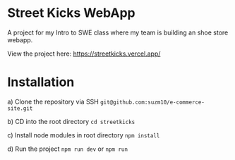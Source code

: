 # Street Kicks WebApp

A project for my Intro to SWE class where my team is building an shoe store webapp.

View the project here: https://streetkicks.vercel.app/

# Installation

a) Clone the repository via SSH `git@github.com:suzm10/e-commerce-site.git`

b) CD into the root directory `cd streetkicks`

c) Install node modules in root directory `npm install`

d) Run the project `npm run dev` or `npm run`

